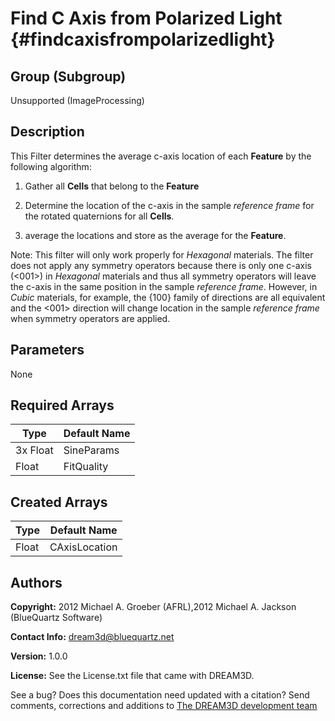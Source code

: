 Find C Axis from Polarized Light {#findcaxisfrompolarizedlight}
======

## Group (Subgroup) ##
Unsupported (ImageProcessing)

## Description ##
This Filter determines the average c-axis location of each **Feature** by the following algorithm:

1. Gather all **Cells** that belong to the **Feature**
2. Determine the location of the c-axis in the sample *reference frame* for the rotated quaternions for all **Cells**.

3.  average the locations and store as the average for the **Feature**.

Note: This filter will only work properly for *Hexagonal* materials.  The filter does not apply any symmetry operators because there is only one c-axis (<001>) in *Hexagonal* materials and thus all symmetry operators will leave the c-axis in the same position in the sample *reference frame*.  However, in *Cubic* materials, for example, the {100} family of directions are all equivalent and the <001> direction will change location in the sample *reference frame* when symmetry operators are applied. 

 

## Parameters ##
None

## Required Arrays ##

| Type | Default Name |
|------|--------------|
| 3x Float | SineParams |
| Float | FitQuality |

## Created Arrays ##

| Type  | Default Name |
|-------|--------------|
| Float | CAxisLocation |

## Authors ##

**Copyright:** 2012 Michael A. Groeber (AFRL),2012 Michael A. Jackson (BlueQuartz Software)

**Contact Info:** dream3d@bluequartz.net

**Version:** 1.0.0

**License:**  See the License.txt file that came with DREAM3D.




See a bug? Does this documentation need updated with a citation? Send comments, corrections and additions to [The DREAM3D development team](mailto:dream3d@bluequartz.net?subject=Documentation%20Correction)

